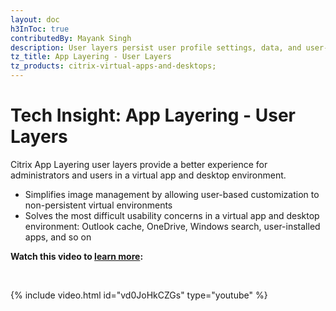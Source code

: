 ```yaml
---
layout: doc
h3InToc: true
contributedBy: Mayank Singh
description: User layers persist user profile settings, data, and user-installed applications in non-persistent VDI environments.
tz_title: App Layering - User Layers
tz_products: citrix-virtual-apps-and-desktops;
---
```

# Tech Insight: App Layering - User Layers

Citrix App Layering user layers provide a better experience for administrators and users in a virtual app and desktop environment.

-  Simplifies image management by allowing user-based customization to non-persistent virtual environments
-  Solves the most difficult usability concerns in a virtual app and desktop environment: Outlook cache, OneDrive, Windows search, user-installed apps, and so on

**Watch this video to [learn more](https://www.youtube.com/watch?v=vd0JoHkCZGs):**

&nbsp;

{% include video.html id="vd0JoHkCZGs" type="youtube" %}
